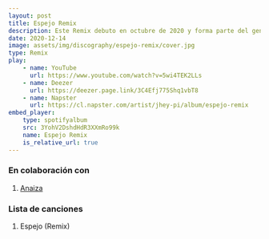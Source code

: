 ```yaml
---
layout: post
title: Espejo Remix
description: Este Remix debuto en octubre de 2020 y forma parte del genero Latino. Fue realizado en colaboración con Anaiza.
date: 2020-12-14
image: assets/img/discography/espejo-remix/cover.jpg
type: Remix
play:
    - name: YouTube
      url: https://www.youtube.com/watch?v=5wi4TEK2LLs
    - name: Deezer
      url: https://deezer.page.link/3C4Efj775Shq1vbT8
    - name: Napster
      url: https://cl.napster.com/artist/jhey-pi/album/espejo-remix
embed_player:
    type: spotifyalbum
    src: 3YohV2DshdHdR3XXmRo99k
    name: Espejo Remix
    is_relative_url: true
---
```


### En colaboración con
1. <a href="https://www.instagram.com/anaizaoficial/"> Anaiza </a>

### Lista de canciones

1. Espejo (Remix)


